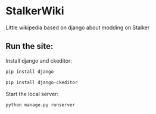 # StalkerWiki
Little wikipedia based on django about modding on Stalker
## Run the site:
Install django and ckeditor:
```bash
pip install django
```
```bash
pip install django-ckeditor
```
Start the local server:
```bash
python manage.py runserver
```

